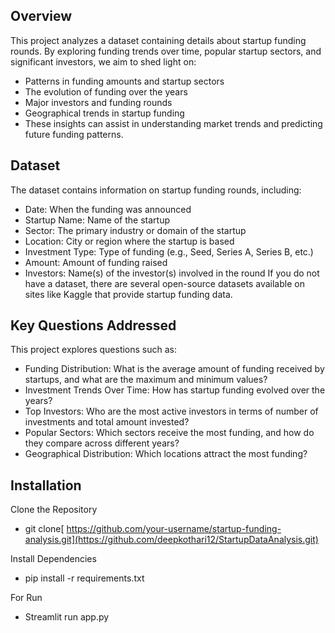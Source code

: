 ## Overview
This project analyzes a dataset containing details about startup funding rounds. By exploring funding trends over time, popular startup sectors, and significant investors, we aim to shed light on:

* Patterns in funding amounts and startup sectors
* The evolution of funding over the years
* Major investors and funding rounds
* Geographical trends in startup funding
* These insights can assist in understanding market trends and predicting future funding patterns.

## Dataset
The dataset contains information on startup funding rounds, including:

* Date: When the funding was announced
* Startup Name: Name of the startup
* Sector: The primary industry or domain of the startup
* Location: City or region where the startup is based
* Investment Type: Type of funding (e.g., Seed, Series A, Series B, etc.)
* Amount: Amount of funding raised
* Investors: Name(s) of the investor(s) involved in the round
If you do not have a dataset, there are several open-source datasets available on sites like Kaggle that provide startup funding data.

## Key Questions Addressed
This project explores questions such as:

* Funding Distribution: What is the average amount of funding received by startups, and what are the maximum and minimum values?
* Investment Trends Over Time: How has startup funding evolved over the years?
* Top Investors: Who are the most active investors in terms of number of investments and total amount invested?
* Popular Sectors: Which sectors receive the most funding, and how do they compare across different years?
* Geographical Distribution: Which locations attract the most funding?

## Installation
Clone the Repository
* git clone[ https://github.com/your-username/startup-funding-analysis.git](https://github.com/deepkothari12/StartupDataAnalysis.git)

Install Dependencies
* pip install -r requirements.txt

For Run
* Streamlit run app.py 
